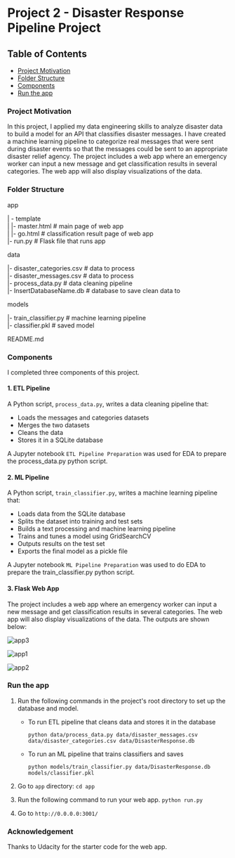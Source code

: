 # Project 2 - Disaster Response Pipeline Project

## Table of Contents

- [Project Motivation](#project-motivation)
- [Folder Structure](#folder-structure)
- [Components](#components)
- [Run the app](#run-the-app)

### Project Motivation

In this project, I applied my data engineering skills to analyze disaster data to build a model for an API that classifies disaster messages. I have created a machine learning pipeline to categorize real messages that were sent during disaster events so that the messages could be sent to an appropriate disaster relief agency. The project includes a web app where an emergency worker can input a new message and get classification results in several categories. The web app will also display visualizations of the data.

### Folder Structure

app

| - template  
| |- master.html # main page of web app  
| |- go.html # classification result page of web app  
|- run.py # Flask file that runs app

data

|- disaster_categories.csv # data to process  
|- disaster_messages.csv # data to process  
|- process_data.py # data cleaning pipeline  
|- InsertDatabaseName.db # database to save clean data to

models

|- train_classifier.py # machine learning pipeline  
|- classifier.pkl # saved model

README.md

### Components

I completed three components of this project.

#### 1. ETL Pipeline

A Python script, `process_data.py`, writes a data cleaning pipeline that:

- Loads the messages and categories datasets
- Merges the two datasets
- Cleans the data
- Stores it in a SQLite database

A Jupyter notebook `ETL Pipeline Preparation` was used for EDA to prepare the process_data.py python script.

#### 2. ML Pipeline

A Python script, `train_classifier.py`, writes a machine learning pipeline that:

- Loads data from the SQLite database
- Splits the dataset into training and test sets
- Builds a text processing and machine learning pipeline
- Trains and tunes a model using GridSearchCV
- Outputs results on the test set
- Exports the final model as a pickle file

A Jupyter notebook `ML Pipeline Preparation` was used to do EDA to prepare the train_classifier.py python script.

#### 3. Flask Web App

The project includes a web app where an emergency worker can input a new message and get classification results in several categories. The web app will also display visualizations of the data. The outputs are shown below:

![app3](https://user-images.githubusercontent.com/54407746/98725077-9826b800-238c-11eb-828f-864dce8cbd9b.JPG)

![app1](https://user-images.githubusercontent.com/54407746/98724735-159df880-238c-11eb-8338-bc4b4e0b1c39.JPG)

![app2](https://user-images.githubusercontent.com/54407746/98724932-5bf35780-238c-11eb-8a93-ebb09ab2d510.JPG)

### Run the app

1. Run the following commands in the project's root directory to set up the database and model.

   - To run ETL pipeline that cleans data and stores it in the database

     ```
     python data/process_data.py data/disaster_messages.csv data/disaster_categories.csv data/DisasterResponse.db
     ```

   - To run an ML pipeline that trains classifiers and saves

     ```
     python models/train_classifier.py data/DisasterResponse.db models/classifier.pkl
     ```

2. Go to `app` directory: `cd app`
3. Run the following command to run your web app.
   `python run.py`

4. Go to `http://0.0.0.0:3001/`

### Acknowledgement

Thanks to Udacity for the starter code for the web app.
